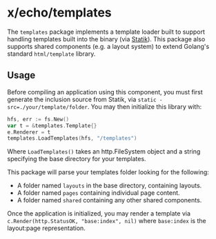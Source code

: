 # x/echo/templates

The `templates` package implements a template loader built to support handling templates built into the binary (via [Statik](https://github.com/rakyll/statik)). This package also supports shared components (e.g. a layout system) to extend Golang's standard `html/template` library.

## Usage

Before compiling an application using this component, you must first generate the inclusion source from Statik, via `static -src=./your/template/folder`. You may then initialize this library with:

```go
hfs, err := fs.New()
var t = &templates.Template{}
e.Renderer = t
templates.LoadTemplates(hfs, "/templates")
```

Where `LoadTemplates()` takes an http.FileSystem object and a string specifying the base directory for your templates.

This package will parse your templates folder looking for the following:

* A folder named `layouts` in the base directory, containing layouts.
* A folder named `pages` containing individual page content.
* A folder named `shared` containing any other shared components.

Once the application is initialized, you may render a template via `c.Render(http.StatusOK, "base:index", nil)` where `base:index` is the layout:page representation.